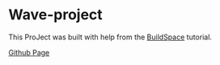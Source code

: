 # Wave-project



This ProJect was built with help from the [BuildSpace](https://buildspace.so/p/CO02cf0f1c-f996-4f50-9669-cf945ca3fb0b/lessons/LEe9f04c2e-fe9c-4e87-81b2-efb677a1720c) tutorial.

[Github Page](https://gist.github.com/adilanchian/93fbd2e06b3b5d3acb99b5723cebd925?utm_source=buildspace.so&utm_medium=buildspace_project)
